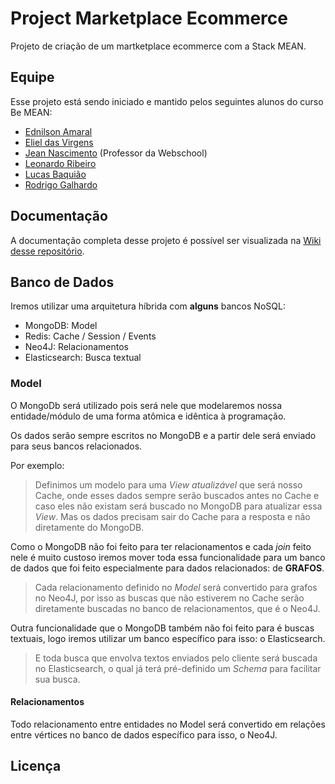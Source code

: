 # Project Marketplace Ecommerce

Projeto de criação de um martketplace ecommerce com a Stack MEAN.


## Equipe  

Esse projeto está sendo iniciado e mantido pelos seguintes alunos do curso Be MEAN:  

- [Ednilson Amaral](https://github.com/ednilsonamaral)  
- [Eliel das Virgens](https://github.com/hc3)  
- [Jean Nascimento](https://github.com/suissa) (Professor da Webschool)  
- [Leonardo Ribeiro](https://github.com/leoribeirowebmaster)  
- [Lucas Baquião](https://github.com/lucastafarelbs)  
- [Rodrigo Galhardo](https://github.com/rodrigogalharo)


## Documentação

A documentação completa desse projeto é possível ser visualizada na [Wiki desse repositório]().

## Banco de Dados

Iremos utilizar uma arquitetura híbrida com **alguns** bancos NoSQL:

- MongoDB: Model
- Redis: Cache / Session / Events
- Neo4J: Relacionamentos
- Elasticsearch: Busca textual

### Model

O MongoDb será utilizado pois será nele que modelaremos nossa entidade/módulo de uma forma atômica e idêntica à programação.

Os dados serão sempre escritos no MongoDB e a partir dele será enviado para seus bancos relacionados.

Por exemplo:

> Definimos um modelo para uma *View atualizável* que será nosso Cache, onde esses dados sempre serão buscados antes no Cache e caso eles não existam será buscado no MongoDB para atualizar essa *View*. Mas os dados precisam sair do Cache para a resposta e não diretamente do MongoDB.

Como o MongoDB não foi feito para ter relacionamentos e cada *join* feito nele é muito custoso iremos mover toda essa funcionalidade para um banco de dados que foi feito especialmente para dados relacionados: de **GRAFOS**.

> Cada relacionamento definido no *Model* será convertido para grafos no Neo4J, por isso as buscas que não estiverem no Cache serão diretamente buscadas no banco de relacionamentos, que é o Neo4J. 

Outra funcionalidade que o MongoDB também não foi feito para é buscas textuais, logo iremos utilizar um banco específico para isso: o Elasticsearch.

> E toda busca que envolva textos enviados pelo cliente será buscada no Elasticsearch, o qual já terá pré-definido um *Schema* para facilitar sua busca.

#### Relacionamentos

Todo relacionamento entre entidades no Model será convertido em relações entre vértices no banco de dados específico para isso, o Neo4J.

## Licença
